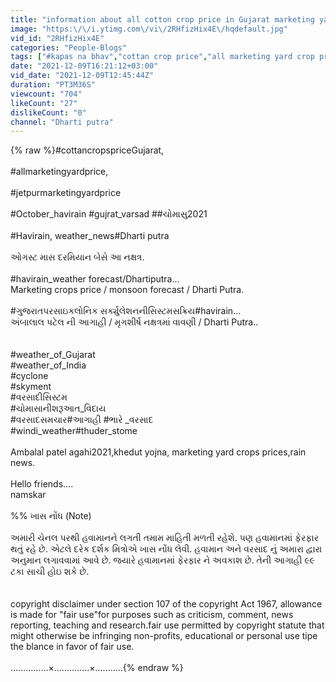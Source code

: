 ```yaml
---
title: "information about all cotton crop price in Gujarat marketing yard."
image: "https:\/\/i.ytimg.com\/vi\/2RHfizHix4E\/hqdefault.jpg"
vid_id: "2RHfizHix4E"
categories: "People-Blogs"
tags: ["#kapas na bhav","cottan crop price","all marketing yard crop price"]
date: "2021-12-09T16:21:12+03:00"
vid_date: "2021-12-09T12:45:44Z"
duration: "PT3M36S"
viewcount: "704"
likeCount: "27"
dislikeCount: "0"
channel: "Dharti putra"
---
```

{% raw %}#cottancropspriceGujarat,<br /><br />#allmarketingyardprice,<br /><br />#jetpurmarketingyardprice<br /><br />#October_havirain #gujrat_varsad ##ચોમાસુ2021<br /><br /> #Havirain, weather_news#Dharti putra<br /><br />ઓગસ્ટ માસ દરમિયાન બેસે આ નક્ષત્ર.<br /><br /> #havirain_weather forecast/Dhartiputra...<br />Marketing crops price / monsoon forecast / Dharti Putra.<br /><br />#ગુજરાતપરસાઇકલોનિક સર્ક્યુલેશનનીસિસ્ટમસક્રિય#havirain...<br />અંબાલાલ પટેલ ની આગાહી / મૃગશીર્ષ નક્ષત્રમાં વાવણી / Dharti Putra..<br /><br /><br />#weather_of_Gujarat<br />#weather_of_India<br />#cyclone<br />#skyment<br />#વરસાદીસિસ્ટમ<br />#ચોમાસાનીશરૂઆત_વિદાય<br />#વરસાદસમચાર#આગાહી #ભારે _વરસાદ<br />#windi_weather#thuder_stome<br /><br />Ambalal patel agahi2021,khedut yojna, marketing yard crops prices,rain news.<br /><br />Hello friends....<br />namskar<br /><br /> %% ખાસ નોંધ (Note)<br /><br />અમારી ચેનલ પરથી હવામાનને લગતી તમામ માહિતી મળતી રહેશે. પણ હવામાનમાં ફેરફાર થતું રહે છે. એટલે દરેક દર્શક મિત્રોએ ખાસ નોંધ લેવી. હવામાન અને વરસાદ નું અમારા દ્વારા અનુમાન લગાવવામાં આવે છે. જયારે હવામાનમાં ફેરફાર ને અવકાશ છે.  તેની આગાહી ૯૯ ટકા સાચી હોઇ શકે છે.<br /><br /><br />copyright disclaimer under section 107 of the copyright Act 1967, allowance is made for &quot;fair use&quot;for purposes such as criticism, comment, news reporting, teaching and research.fair use permitted by copyright statute that might otherwise be infringing non-profits, educational or personal use tipe the blance in favor of fair use.<br /><br />            ...............×..............×...........{% endraw %}
